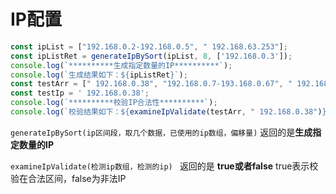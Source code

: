 # IP配置

```javascript
const ipList = ["192.168.0.2-192.168.0.5", " 192.168.63.253"];
const ipListRet = generateIpBySort(ipList, 8, ['192.168.0.3']);
console.log(`**********生成指定数量的IP**********`);
console.log(`生成结果如下：${ipListRet}`);
const testArr = [" 192.168.0.38", "192.168.0.7-193.168.0.67", " 192.168.0.34"];
const testIp = ' 192.168.0.38';
console.log(`**********校验IP合法性**********`);
console.log(`校验结果如下：${examineIpValidate(testArr, " 192.168.0.38")}`);
```

`generateIpBySort(ip区间段，取几个数据，已使用的ip数组，偏移量)` 返回的是**生成指定数量的IP**

`examineIpValidate(检测ip数组，检测的ip) ` 返回的是  **true或者false** true表示校验在合法区间，false为非法IP

